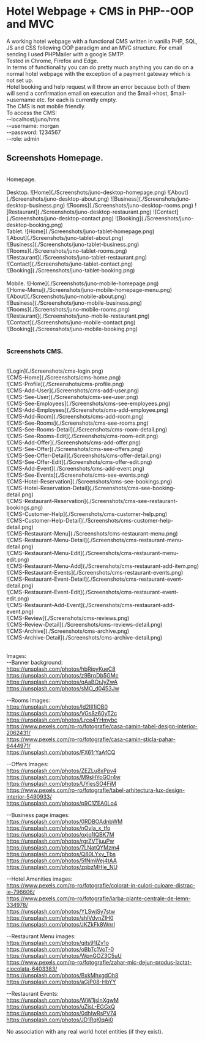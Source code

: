 # Hotel Webpage + CMS in PHP--OOP and MVC

A working hotel webpage with a functional CMS written in vanilla PHP, SQL, JS and CSS following OOP paradigm and an MVC structure.
For email sending I used PHPMailer with a google SMTP.<br>
Tested in Chrome, Firefox and Edge.<br>
In terms of functionality you can do pretty much anything you can do on a normal hotel webpage with the exception of a payment gateway which is not set up.<br>
Hotel booking and help request will throw an error because both of them will send a confirmation email on execution and the $mail->host, $mail->username etc. for each is currently empty.<br>
The CMS is not mobile friendly.<br>
To access the CMS:<br>
--localhost/juno/hms<br>
--username: morgan<br>
--password: 1234567<br>
--role: admin<br>


## Screenshots Homepage.
<br>
Homepage.<br>
<br>
Desktop.
![Home](./Screenshots/juno-desktop-homepage.png)
![About](./Screenshots/juno-desktop-about.png)
![Business](./Screenshots/juno-desktop-business.png)
![Rooms](./Screenshots/juno-desktop-rooms.png)
![Restaurant](./Screenshots/juno-desktop-restaurant.png)
![Contact](./Screenshots/juno-desktop-contact.png)
![Booking](./Screenshots/juno-desktop-booking.png)
<br>
Tablet.
![Home](./Screenshots/juno-tablet-homepage.png)<br>
![About](./Screenshots/juno-tablet-about.png)<br>
![Business](./Screenshots/juno-tablet-business.png)<br>
![Rooms](./Screenshots/juno-tablet-rooms.png)<br>
![Restaurant](./Screenshots/juno-tablet-restaurant.png)<br>
![Contact](./Screenshots/juno-tablet-contact.png)<br>
![Booking](./Screenshots/juno-tablet-booking.png)<br>
<br>
Mobile.
![Home](./Screenshots/juno-mobile-homepage.png)<br>
![Home-Menu](./Screenshots/juno-mobile-homepage-menu.png)<br>
![About](./Screenshots/juno-mobile-about.png)<br>
![Business](./Screenshots/juno-mobile-business.png)<br>
![Rooms](./Screenshots/juno-mobile-rooms.png)<br>
![Restaurant](./Screenshots/juno-mobile-restaurant.png)<br>
![Contact](./Screenshots/juno-mobile-contact.png)<br>
![Booking](./Screenshots/juno-mobile-booking.png)<br>
<br>

### Screenshots CMS.
<br>
![Login](./Screenshots/cms-login.png)<br>
![CMS-Home](./Screenshots/cms-home.png)<br>
![CMS-Profile](./Screenshots/cms-profile.png)<br>
![CMS-Add-User](./Screenshots/cms-add-user.png)<br>
![CMS-See-User](./Screenshots/cms-see-user.png)<br>
![CMS-See-Employees](./Screenshots/cms-see-employees.png)<br>
![CMS-Add-Employees](./Screenshots/cms-add-employee.png)<br>
![CMS-Add-Room](./Screenshots/cms-add-room.png)<br>
![CMS-See-Rooms](./Screenshots/cms-see-rooms.png)<br>
![CMS-See-Rooms-Detail](./Screenshots/cms-room-detail.png)<br>
![CMS-See-Rooms-Edit](./Screenshots/cms-room-edit.png)<br>
![CMS-Add-Offer](./Screenshots/cms-add-offer.png)<br>
![CMS-See-Offer](./Screenshots/cms-see-offers.png)<br>
![CMS-See-Offer-Detail](./Screenshots/cms-offer-detail.png)<br>
![CMS-See-Offer-Edit](./Screenshots/cms-offer-edit.png)<br>
![CMS-Add-Event](./Screenshots/cms-add-event.png)<br>
![CMS-See-Events](./Screenshots/cms-see-events.png)<br>
![CMS-Hotel-Reservation](./Screenshots/cms-see-bookings.png)<br>
![CMS-Hotel-Reservation-Detail](./Screenshots/cms-see-booking-detail.png)<br>
![CMS-Restaurant-Reservation](./Screenshots/cms-see-restaurant-bookings.png)<br>
![CMS-Customer-Help](./Screenshots/cms-customer-help.png)<br>
![CMS-Customer-Help-Detail](./Screenshots/cms-customer-help-detail.png)<br>
![CMS-Restaurant-Menu](./Screenshots/cms-restaurant-menu.png)<br>
![CMS-Restaurant-Menu-Detail](./Screenshots/cms-restaurant-menu-detail.png)<br>
![CMS-Restaurant-Menu-Edit](./Screenshots/cms-restaurant-menu-edit.png)<br>
![CMS-Restaurant-Menu-Add](./Screenshots/cms-restaurant-add-item.png)<br>
![CMS-Restaurant-Events](./Screenshots/cms-restaurant-events.png)<br>
![CMS-Restaurant-Event-Detail](./Screenshots/cms-restaurant-event-detail.png)<br>
![CMS-Restaurant-Event-Edit](./Screenshots/cms-restaurant-event-edit.png)<br>
![CMS-Restaurant-Add-Event](./Screenshots/cms-restaurant-add-event.png)<br>
![CMS-Review](./Screenshots/cms-reviews.png)<br>
![CMS-Review-Detail](./Screenshots/cms-reviews-detail.png)<br>
![CMS-Archive](./Screenshots/cms-archive.png)<br>
![CMS-Archive-Detail](./Screenshots/cms-archive-detail.png)<br>

<br>


Images:<br>
--Banner background:<br>
https://unsplash.com/photos/hbRipyKueC8<br>
https://unsplash.com/photos/z9BrpDb5GMc<br>
https://unsplash.com/photos/qAaBOrJyZwA<br>
https://unsplash.com/photos/sMO_d0453Jw<br>

--Rooms Images:<br>
https://unsplash.com/photos/Id2IIl1jOB0<br>
https://unsplash.com/photos/VGs8z60yT2c<br>
https://unsplash.com/photos/Lrce4YHmybc<br>
https://www.pexels.com/ro-ro/fotografie/casa-camin-tabel-design-interior-2062431/<br>
https://www.pexels.com/ro-ro/fotografie/casa-camin-sticla-pahar-6444971/<br>
https://unsplash.com/photos/FX61rYaAfCQ<br>

--Offers Images:<br>
https://unsplash.com/photos/ZEZLu8xPpv4<br>
https://unsplash.com/photos/M9sHYoGOr4w<br>
https://unsplash.com/photos/UYiesSO4FiM<br>
https://www.pexels.com/ro-ro/fotografie/tabel-arhitectura-lux-design-interior-5490933/<br>
https://unsplash.com/photos/p9C1ZEA0Lo4<br>

--Business page images:<br>
https://unsplash.com/photos/0RDBOAdnbWM<br>
https://unsplash.com/photos/nOvIa_x_tfo<br>
https://unsplash.com/photos/oxjo1IQBK7M<br>
https://unsplash.com/photos/rgrZVTjuuPw<br>
https://unsplash.com/photos/7LNatQYMzm4<br>
https://unsplash.com/photos/Q80LYxv_Tbs<br>
https://unsplash.com/photos/5fNmWej4tAA<br>
https://unsplash.com/photos/zpbzMHIe_NU<br>

--Hotel Amenities images:<br>
https://www.pexels.com/ro-ro/fotografie/colorat-in-culori-culoare-distrac-ie-796606/<br>
https://www.pexels.com/ro-ro/fotografie/iarba-plante-centrale-de-lemn-334978/<br>
https://unsplash.com/photos/YLSwjSy7stw<br>
https://unsplash.com/photos/shlVdvnZIH0<br>
https://unsplash.com/photos/JKZkFk8WnrI<br>

--Restaurant Menu images:<br>
https://unsplash.com/photos/qits91IZv1o<br>
https://unsplash.com/photos/oBbTc1VoT-0<br>
https://unsplash.com/photos/WpnGOZ3C5uU<br>
https://www.pexels.com/ro-ro/fotografie/zahar-mic-dejun-produs-lactat-ciocolata-6403383/<br>
https://unsplash.com/photos/BxkMhxgdOh8<br>
https://unsplash.com/photos/aGjP08-HbYY<br>

--Restaurant Events:<br>
https://unsplash.com/photos/WW1jsInXgwM<br>
https://unsplash.com/photos/uZisL-EGGxQ<br>
https://unsplash.com/photos/0dhIwRsPV74<br>
https://unsplash.com/photos/JD1RqKlqAi0<br>

No association with any real world hotel entities (if they exist).